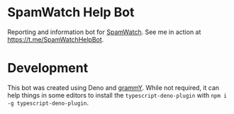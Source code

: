 # SpamWatch Help Bot

Reporting and information bot for [SpamWatch](https://t.me/SpamWatch). See me in action at https://t.me/SpamWatchHelpBot.

# Development

This bot was created using Deno and [grammY](https://grammy.dev). While not required, it can help things in some editors to install the `typescript-deno-plugin` with `npm i -g typescript-deno-plugin`.
